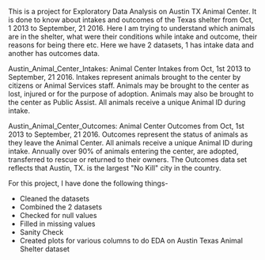 This is a project for Exploratory Data Analysis on Austin TX Animal Center. It is done to know about intakes and outcomes of the Texas shelter from Oct, 1 2013 to September, 21 2016. 
Here I am trying to understand which animals are in the shelter, what were their conditions while intake and outcome, their reasons for being there etc.
Here we have 2 datasets, 1 has intake data and another has outcomes data.

Austin_Animal_Center_Intakes:
Animal Center Intakes from Oct, 1st 2013 to September, 21 2016. Intakes represent animals brought to the center by citizens or Animal Services staff. Animals may be brought to the center as lost, injured or for the purpose of adoption. Animals may also be brought to the center as Public Assist. All animals receive a unique Animal ID during intake.

Austin_Animal_Center_Outcomes:
Animal Center Outcomes from Oct, 1st 2013 to September, 21 2016. Outcomes represent the status of animals as they leave the Animal Center. All animals receive a unique Animal ID during intake. Annually over 90% of animals entering the center, are adopted, transferred to rescue or returned to their owners. The Outcomes data set reflects that Austin, TX. is the largest "No Kill" city in the country.

For this project, I have done the following things-

- Cleaned the datasets
- Combined the 2 datasets
- Checked for null values
- Filled in missing values
- Sanity Check
- Created plots for various columns to do EDA on Austin Texas Animal Shelter dataset
